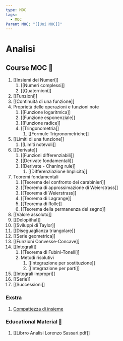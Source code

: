 ```yaml
---
type: MOC
tags:
  - MOC
Parent MOC: "[[Uni MOC]]"
---
```

# Analisi

## Course MOC  📒
1. [[Insiemi dei Numeri]]
	1. [[Numeri complessi]]
	2. [[Quaternioni]]
2. [[Funzioni]]
3. [[Continuità di una funzione]]
4. Proprietà delle operazioni e funzioni note
	1. [[Funzione logaritmica]]
	2. [[Funzione esponenziale]]
	3. [[Funzione radice]]
	4. [[Tringonometria]]
		1. [[Formule Trigronometriche]]
5. [[Limiti di una funzione]]
	1. [[Limiti notevoli]]
6. [[Derivate]]
	1. [[Funzioni differenziabili]]
	2. [[Derivate fondamentali]]
	3. [[Derivate - Chaning rule]]
		1. [[Differenziazione Implicita]]
7. Teoremi fondamentali
	1. [[Teorema del confronto dei carabinieri]]
	2. [[Teorema di approssimazione di Weierstrass]]
	3. [[Teorema di Weierstrass]]
	4. [[Teorema di Lagrange]]
	5. [[Teorema di Rolle]]
	6. [[Teorema della permanenza del segno]]
8. [[Valore assoluto]]
9. [[Delopithal]]
10. [[Sviluppi di Taylor]]
11. [[Diseguaglianza triangolare]]
12. [[Serie geometrica]]
13. [[Funzioni Convesse-Concave]]
14. [[Integrali]]
	1.  [[Teorema di Fubini-Tonelli]]
	2. Metodi risolutivi
		1. [[integrazione per sostituzione]]
		2. [[Integrazione per parti]]
15. [[Integrali impropri]]
16. [[Serie]]
17. [[Successioni]]



### Exstra
1. [Compattezza di insieme](https://www.youtube.com/watch?v=td7Nz9ATyWY)
### Educational Material 🧱
1. [[Librro Analisi Lorenzo Sassari.pdf]]
